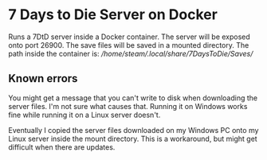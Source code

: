 # 7 Days to Die Server on Docker

Runs a 7DtD server inside a Docker container. The server will be exposed onto port 26900.
The save files will be saved in a mounted directory. The path inside the container is: */home/steam/.local/share/7DaysToDie/Saves/*

## Known errors

You might get a message that you can't write to disk when downloading the server files.
I'm not sure what causes that. Running it on Windows works fine while running it on a Linux server doesn't.

Eventually I copied the server files downloaded on my Windows PC onto my Linux server inside the mount directory.
This is a workaround, but might get difficult when there are updates.